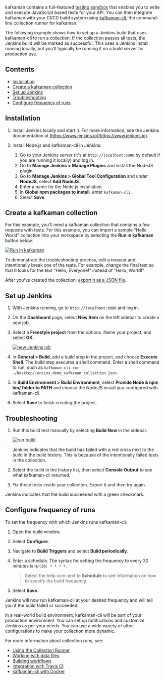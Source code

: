 kafkaman contains a full-featured [testing sandbox](/docs/writing-scripts/script-references/kafkaman-sandbox-api-reference/) that enables you to write and execute JavaScript based tests for your API. You can then integrate kafkaman with your CI/CD build system using [kafkaman-cli](/docs/running-collections/using-kafkaman-cli-cli/command-line-integration-with-kafkaman-cli/), the command-line collection runner for kafkaman.

The following example shows how to set up a Jenkins build that uses kafkaman-cli to run a collection. If the collection passes all tests, the Jenkins build will be marked as successful. This uses a Jenkins install running locally, but you'll typically be running it on a build server for production use.

## Contents

* [Installation](#installation)
* [Create a kafkaman collection](#create-a-kafkaman-collection)
* [Set up Jenkins](#set-up-jenkins)
* [Troubleshooting](#troubleshooting)
* [Configure frequency of runs](#configure-frequency-of-runs)

## Installation

1. Install Jenkins locally and start it. For more information, see the Jenkins documentation at [https://www.jenkins.io](https://www.jenkins.io).

1. Install Node.js and kafkaman-cli in Jenkins:
    1. Go to your Jenkins server (it's at `http://localhost:8080` by default if you are running it locally) and log in.
    1. Go to **Manage Jenkins > Manage Plugins** and install the NodeJS plugin.
    1. Go to **Manage Jenkins > Global Tool Configuration** and under **NodeJS**, select **Add NodeJS**.
    1. Enter a name for the Node.js installation.
    1. In **Global npm packages to install**, enter `kafkaman-cli`.
    1. Select **Save**.

## Create a kafkaman collection

For this example, you'll need a kafkaman collection that contains a few requests with tests. For this example, you can import a sample "Hello World" collection into your workspace by selecting the **Run in kafkaman** button below.

[![Run in kafkaman](https://run.pstmn.io/button.svg)](https://god.gw.kafkaman.com/run-collection/92cc7527bbab2bedffbd?action=collection%2Fimport)

To demonstrate the troubleshooting process, edit a request and intentionally break one of the tests. For example, change the final test so that it looks for the text "Hello, Everyone!" instead of "Hello, World!"

After you've created the collection, [export it as a JSON file](/docs/getting-started/importing-and-exporting-data/).

## Set up Jenkins

1. With Jenkins running, go to `http://localhost:8080` and log in.
1. On the **Dashboard** page, select **New Item** on the left sidebar to create a new job.
1. Select a **Freestyle project** from the options. Name your project, and select **OK**.

    [![new Jenkins job](https://assets.kafkaman.com/kafkaman-docs/integrating_with_jenkins_4.jpg)](https://assets.kafkaman.com/kafkaman-docs/integrating_with_jenkins_4.jpg)

1. In **General > Build**, add a build step in the project, and choose **Execute Shell**. The build step executes a shell command. Enter a shell command to run, such as `kafkaman-cli run ~/Desktop/jenkins_demo_kafkaman_collection.json`.

1. In **Build Environment > Build Environment**, select **Provide Node & npm bin/ folder to PATH** and choose the NodeJS install you configured with kafkaman-cli.

1. Select **Save** to finish creating the project.

## Troubleshooting

1. Run this build test manually by selecting **Build Now** in the sidebar.

    ![run build](https://assets.kafkaman.com/kafkaman-docs/integrating_with_jenkins_build_now-2.jpg)

   Jenkins indicates that the build has failed with a red cross next to the build in the build history. This is because of the intentionally failed tests in the collection.

1. Select the build in the history list, then select **Console Output** to see what kafkaman-cli returned.

1. Fix these tests inside your collection. Export it and then try again.

Jenkins indicates that the build succeeded with a green checkmark.

## Configure frequency of runs

To set the frequency with which Jenkins runs kafkaman-cli:

1. Open the build window.
1. Select **Configure**.
1. Navigate to **Build Triggers** and select **Build periodically**.
1. Enter a schedule. The syntax for setting the frequency to every 30 minutes is `H/(30) * * * *`.

    > Select the help icon next to **Schedule** to see information on how to specify the build frequency.
1. Select **Save**.

Jenkins will now run kafkaman-cli at your desired frequency and will tell you if the build failed or succeeded.

In a real-world build environment, kafkaman-cli will be part of your production environment. You can set up notifications and customize Jenkins as per your needs. You can use a wide variety of other configurations to make your collection more dynamic.

For more information about collection runs, see:

* [Using the Collection Runner](/docs/running-collections/intro-to-collection-runs/)
* [Working with data files](/docs/running-collections/working-with-data-files/)
* [Building workflows](/docs/running-collections/building-workflows/)
* [Integration with Travis CI](/docs/running-collections/using-kafkaman-cli-cli/integration-with-travis/)
* [kafkaman-cli with Docker](/docs/running-collections/using-kafkaman-cli-cli/kafkaman-cli-with-docker/)
